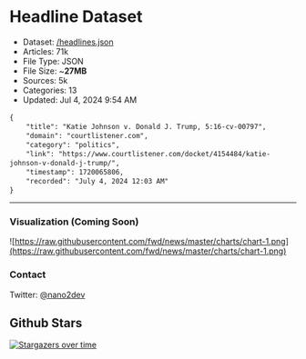 # Headline Dataset

- Dataset: [/headlines.json](https://raw.githubusercontent.com/fwd/news/master/headlines.json) 
- Articles: 71k
- File Type: JSON
- File Size: ~**27MB**
- Sources: 5k
- Categories: 13
- Updated: Jul 4, 2024 9:54 AM

```
{
    "title": "Katie Johnson v. Donald J. Trump, 5:16-cv-00797",
    "domain": "courtlistener.com",
    "category": "politics",
    "link": "https://www.courtlistener.com/docket/4154484/katie-johnson-v-donald-j-trump/",
    "timestamp": 1720065806,
    "recorded": "July 4, 2024 12:03 AM"
}
```

---

### Visualization (Coming Soon)

![https://raw.githubusercontent.com/fwd/news/master/charts/chart-1.png](https://raw.githubusercontent.com/fwd/news/master/charts/chart-1.png)

### Contact 

Twitter: [@nano2dev](https://twitter.com/nano2dev)

## Github Stars

[![Stargazers over time](https://starchart.cc/fwd/news.svg)](https://starchart.cc/fwd/news)
